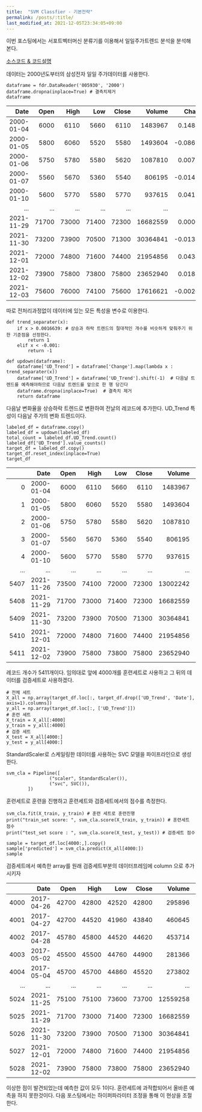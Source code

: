 ```yaml
---
title:  "SVM Classfier - 기본전략" 
permalink: /posts/:title/
last_modified_at: 2021-12-05T23:34:05+09:00
---
```


이번 포스팅에서는 서포트벡터머신 분류기를 이용해서 일일주가트렌드 분석을 분석해본다.

[소스코드 & 코드설명](https://github.com/meltingOcean/AI-Trade/blob/main/ML%20Quant%20Strategy/SVM_classifier.ipynb)


데이터는 2000년도부터의 삼성전자 일일 주가데이터를 사용한다.


	dataframe = fdr.DataReader('005930', '2000')
	dataframe.dropna(inplace=True) # 결측치제거
	dataframe


|       Date |  Open |  High |   Low | Close |   Volume |    Change |
|-----------:|------:|------:|------:|------:|---------:|----------:|
| 2000-01-04 | 6000  | 6110  | 5660  | 6110  | 1483967  | 0.148496  |
| 2000-01-05 | 5800  | 6060  | 5520  | 5580  | 1493604  | -0.086743 |
| 2000-01-06 | 5750  | 5780  | 5580  | 5620  | 1087810  | 0.007168  |
| 2000-01-07 | 5560  | 5670  | 5360  | 5540  | 806195   | -0.014235 |
| 2000-01-10 | 5600  | 5770  | 5580  | 5770  | 937615   | 0.041516  |
| ...        | ...   | ...   | ...   | ...   | ...      | ...       |
| 2021-11-29 | 71700 | 73000 | 71400 | 72300 | 16682559 | 0.000000  |
| 2021-11-30 | 73200 | 73900 | 70500 | 71300 | 30364841 | -0.013831 |
| 2021-12-01 | 72000 | 74800 | 71600 | 74400 | 21954856 | 0.043478  |
| 2021-12-02 | 73900 | 75800 | 73800 | 75800 | 23652940 | 0.018817  |
| 2021-12-03 | 75600 | 76000 | 74100 | 75600 | 17616621 | -0.002639 |



따로 전처리과정없이
데이터에 있는 모든 특성을 변수로 이용한다.

	def trend_separater(x):
    	if x > 0.0016639: # 상승과 하락 트렌드의 절대적인 개수를 비슷하게 맞춰주기 위한 기준점을 선정한다.
        	return 1
    	elif x < -0.001:
        	return -1

	def updown(dataframe):
    	dataframe['UD_Trend'] = dataframe['Change'].map(lambda x : trend_separater(x)) 
    	dataframe['UD_Trend'] = dataframe['UD_Trend'].shift(-1)  # 다음날 트렌드를 예측해야하므로 다음날 트렌드를 앞으로 한 행 당긴다
    	dataframe.dropna(inplace=True)  # 결측치 제거
    	return dataframe



다음날 변화율을 상승하락 트렌드로 변환하여 전날의 레코드에 추가한다.
UD_Trend 특성이 다음날 주가의 변화 트렌드이다.


	labeled_df = dataframe.copy()
	labeled_df = updown(labeled_df)
	total_count = labeled_df.UD_Trend.count()
	labeled_df['UD_Trend'].value_counts()
	target_df = labeled_df.copy()
	target_df.reset_index(inplace=True)
	target_df


|      |       Date |  Open |  High |   Low | Close |   Volume |    Change | UD_Trend |
|-----:|-----------:|------:|------:|------:|------:|---------:|----------:|---------:|
| 0    | 2000-01-04 | 6000  | 6110  | 5660  | 6110  | 1483967  | 0.148496  | -1.0     |
| 1    | 2000-01-05 | 5800  | 6060  | 5520  | 5580  | 1493604  | -0.086743 | 1.0      |
| 2    | 2000-01-06 | 5750  | 5780  | 5580  | 5620  | 1087810  | 0.007168  | -1.0     |
| 3    | 2000-01-07 | 5560  | 5670  | 5360  | 5540  | 806195   | -0.014235 | 1.0      |
| 4    | 2000-01-10 | 5600  | 5770  | 5580  | 5770  | 937615   | 0.041516  | -1.0     |
| ...  | ...        | ...   | ...   | ...   | ...   | ...      | ...       | ...      |
| 5407 | 2021-11-26 | 73500 | 74100 | 72000 | 72300 | 13002242 | -0.018996 | -1.0     |
| 5408 | 2021-11-29 | 71700 | 73000 | 71400 | 72300 | 16682559 | 0.000000  | -1.0     |
| 5409 | 2021-11-30 | 73200 | 73900 | 70500 | 71300 | 30364841 | -0.013831 | 1.0      |
| 5410 | 2021-12-01 | 72000 | 74800 | 71600 | 74400 | 21954856 | 0.043478  | 1.0      |
| 5411 | 2021-12-02 | 73900 | 75800 | 73800 | 75800 | 23652940 | 0.018817  | -1.0     |


레코드 개수가 5411개이다. 임의대로 앞에 4000개를 훈련세트로 사용하고 그 뒤의 데이터를 검증세트로 사용하겠다.


	# 전체 세트
	X_all = np.array(target_df.loc[:, target_df.drop(['UD_Trend', 'Date'], axis=1).columns])
	y_all = np.array(target_df.loc[:, ['UD_Trend']])
	# 훈련 세트
	X_train = X_all[:4000]
	y_train = y_all[:4000]
	# 검증 세트
	X_test = X_all[4000:]
	y_test = y_all[4000:]



StandardScaler로 스케일링한 데이터를 사용하는 SVC 모델을 파이프라인으로 생성한다.

	svm_cla = Pipeline([
    				("scaler", StandardScaler()),
                    ("svc", SVC()),
            ])

훈련세트로 훈련을 진행하고 훈련세트와 검증세트에서의 점수를 측정한다.

	svm_cla.fit(X_train, y_train) # 훈련 세트로 훈련진행
	print("train_set score: ", svm_cla.score(X_train, y_train)) # 훈련세트 점수
	print("test_set score : ", svm_cla.score(X_test, y_test)) # 검증세트 점수
	
	sample = target_df.loc[4000:,].copy()
	sample['predicted'] = svm_cla.predict(X_all[4000:])
	sample



검증세트에서 예측한 array를 원래 검증세트부분의 데이터프레임에 column 으로 추가시키자

|      |       Date |  Open |  High |   Low | Close |   Volume |    Change | UD_Trend | predicted |
|-----:|-----------:|------:|------:|------:|------:|---------:|----------:|---------:|----------:|
| 4000 | 2017-04-26 | 42700 | 42800 | 42520 | 42800 | 295896   | 0.002342  | 1.0      | 1.0       |
| 4001 | 2017-04-27 | 42700 | 44520 | 41960 | 43840 | 460645   | 0.024299  | 1.0      | 1.0       |
| 4002 | 2017-04-28 | 45780 | 45800 | 44520 | 44620 | 453714   | 0.017792  | 1.0      | 1.0       |
| 4003 | 2017-05-02 | 45500 | 45500 | 44760 | 44900 | 281366   | 0.006275  | 1.0      | 1.0       |
| 4004 | 2017-05-04 | 45700 | 45700 | 44860 | 45520 | 273802   | 0.013808  | 1.0      | 1.0       |
| ...  | ...        | ...   | ...   | ...   | ...   | ...      | ...       | ...      | ...       |
| 5024 | 2021-11-25 | 75100 | 75100 | 73600 | 73700 | 12559258 | -0.014706 | -1.0     | 1.0       |
| 5025 | 2021-11-29 | 71700 | 73000 | 71400 | 72300 | 16682559 | 0.000000  | -1.0     | 1.0       |
| 5026 | 2021-11-30 | 73200 | 73900 | 70500 | 71300 | 30364841 | -0.013831 | 1.0      | 1.0       |
| 5027 | 2021-12-01 | 72000 | 74800 | 71600 | 74400 | 21954856 | 0.043478  | 1.0      | 1.0       |
| 5028 | 2021-12-02 | 73900 | 75800 | 73800 | 75800 | 23652940 | 0.018817  | -1.0     | 1.0       |


이상한 점이 발견되었는데 예측한 값이 모두 1이다.
훈련세트에 과적합되어서 올바른 예측을 하지 못한것이다.
다음 포스팅에서는 하이퍼파라미터 조정을 통해 이 현상을 조절한다.
